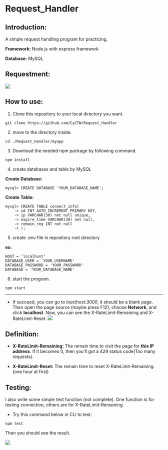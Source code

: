 # Request_Handler
## Introduction:
A simple request handling program for practicing.

**Framework:** Node.js with express framework

**Database:** MySQL
## Requestment:
![](https://i.imgur.com/0zQCjmn.png)
## How to use:
1. Clone this repository to your local directory you want.
```
git clone https://github.com/CyCTW/Request_Handler
```
2. move to the directory inside.
```
cd ./Request_Handler/myapp
```
3. Download the needed npm package by following command.

```
npm install
```
4. create databases and table by MySQL

**Create Database:**
```
mysql> CREATE DATABASE 'YOUR_DATABASE_NAME';
```
**Create Table:**
```
mysql> CREATE TABLE connect_info(
    -> id INT AUTO_INCREMENT PRIMARY KEY,
    -> ip VARCHAR(30) not null unique,
    -> expire_time VARCHAR(30) not null,
    -> remain_req INT not null
    -> );
```
5. create .env file in repository root directory

**ex:**
```
HOST = 'localhost'
DATABASE_USER = 'YOUR_USERNAME'
DATABASE_PASSWORD = 'YOUR_PASSWORD'
DATABASE = 'YOUR_DATABASE_NAME'

```
6. start the program.
```
npm start
```
*******
- If succeed, you can go to *loaclhost:3000*, it should be a blank page.
Then open the page source (maybe press F12), choose **Network**, and click **localhost**. 
Now, you can see the X-RateLimit-Remaining and X-RateLimit-Reset.
![](https://i.imgur.com/zjBdbHm.png)

## Definition:
- **X-RateLimit-Remaining:** The remain time to visit the page for **this IP address**. If it becomes 0, then you'll got a 429 status code(Too many requests).
 
- **X-RateLimit-Reset:** The remain time to reset X-RateLimit-Remaining. (one hour at first)

## Testing:
I also write some simple test function (not complete). One function is for testing connection, others are for X-RateLimit-Remaining. 

- Try this command below in CLI to test:
```
npm test
```
Then you should see the result.

![](https://i.imgur.com/6SdfRq4.png)
